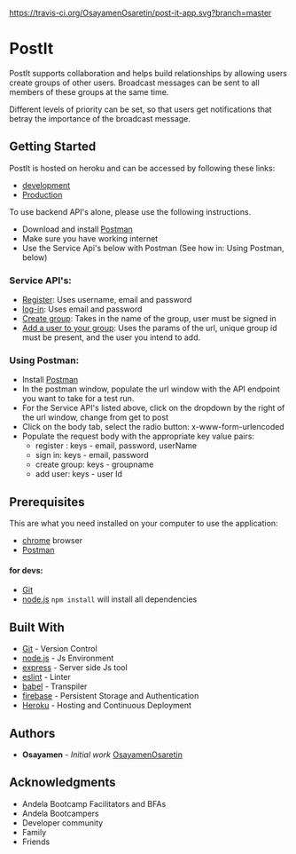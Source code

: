 https://travis-ci.org/OsayamenOsaretin/post-it-app.svg?branch=master
# PostIt

PostIt supports collaboration and helps build relationships by allowing users create groups of other users. Broadcast messages can be sent to all members of these groups at the same time.

Different levels of priority can be set, so that users get notifications that betray the importance of the broadcast message.


## Getting Started
 PostIt is hosted on heroku and can be accessed by following these links: 
   - [development](https://postit-app-develop.herokuapp.com/) 
   - [Production](https://postit-app-prod.herokuapp.com/)
        

To use backend API's alone, please use the following instructions. 
  - Download and install [Postman](https://chrome.google.com/webstore/detail/postman/fhbjgbiflinjbdggehcddcbncdddomop?hl=en)
  - Make sure you have working internet
  - Use the Service Api's below with Postman (See how in: Using Postman, below)


### Service API's:
  - [Register](https://postit-app-develop.herokuapp.com/user/signup): Uses username, email and password
  - [log-in](https://postit-app-develop.herokuapp.com/user/signin):
  Uses email and password
  - [Create group](https://postit-app-develop.herokuapp.com/group):
  Takes in the name of the group, user must be signed in
  - [Add a user to your group](https://postit-app-develop.herokuapp.com/group/:groupId/user):
  Uses the params of the url, unique group id must be present, and the user you intend to add.


### Using Postman:
 - Install [Postman](https://chrome.google.com/webstore/detail/postman/fhbjgbiflinjbdggehcddcbncdddomop?hl=en)
 - In the postman window, populate the url window with the API endpoint you want to take for a test run.
 - For the Service API's listed above, click on the dropdown by the right of the url window, change from get to post
 - Click on the body tab, select the radio button: x-www-form-urlencoded
 - Populate the request body with the appropriate key value pairs: 
      - register : keys - email, password, userName
      - sign in: keys - email, password
      - create group: keys - groupname
      - add user: keys - user Id


## Prerequisites
 This are what you need installed on your computer to use the application:

 - [chrome](https://www.google.com/chrome/browser/desktop/) browser
 - [Postman]((https://chrome.google.com/webstore/detail/postman/fhbjgbiflinjbdggehcddcbncdddomop?hl=en))

 #### for devs:
 - [Git]((https://git-for-windows.github.io/))
 - [node.js]((https://nodejs.org/en/download/))
        ``` npm install ``` will install all dependencies



## Built With

- [Git]((https://github.com/)) - Version Control
- [node.js]((https://nodejs.org/)) - Js Environment
- [express](https://expressjs.com/en/starter/installing.html) - Server side Js tool
- [eslint](http://eslint.org/) - Linter
- [babel](https://babeljs.io/) - Transpiler 
- [firebase](firebase.google.com) - Persistent Storage and Authentication
- [Heroku](www.heroku,com) - Hosting and Continuous Deployment


## Authors

* **Osayamen** - *Initial work* [OsayamenOsaretin](github.com/OsayamenOsaretin)



## Acknowledgments
* Andela Bootcamp Facilitators and BFAs
* Andela Bootcampers
* Developer community
* Family
* Friends
